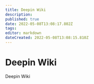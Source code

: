 ```yaml
---
title: Deepin Wiki
description: 
published: true
date: 2022-05-08T13:08:17.802Z
tags: 
editor: markdown
dateCreated: 2022-05-08T13:08:15.810Z
---
```


# Deepin Wiki
Deepin Wiki